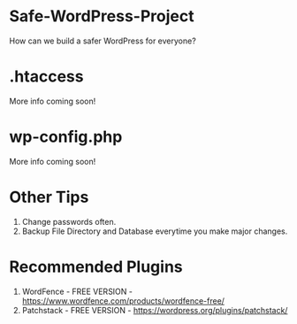 # Safe-WordPress-Project
How can we build a safer WordPress for everyone?

# .htaccess
More info coming soon!

# wp-config.php
More info coming soon!

# Other Tips
1. Change passwords often.
2. Backup File Directory and Database everytime you make major changes.

# Recommended Plugins
1. WordFence - FREE VERSION - https://www.wordfence.com/products/wordfence-free/
2. Patchstack - FREE VERSION - https://wordpress.org/plugins/patchstack/
